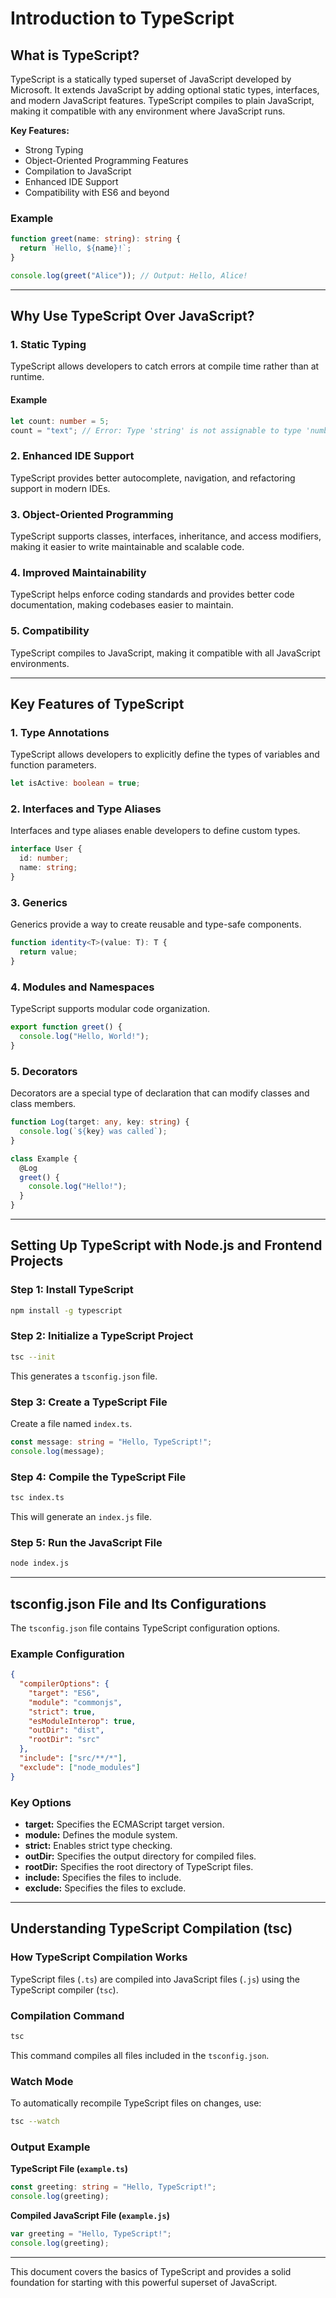 # Introduction to TypeScript

## What is TypeScript?

TypeScript is a statically typed superset of JavaScript developed by Microsoft. It extends JavaScript by adding optional static types, interfaces, and modern JavaScript features. TypeScript compiles to plain JavaScript, making it compatible with any environment where JavaScript runs.

**Key Features:**

- Strong Typing
- Object-Oriented Programming Features
- Compilation to JavaScript
- Enhanced IDE Support
- Compatibility with ES6 and beyond

### Example

```typescript
function greet(name: string): string {
  return `Hello, ${name}!`;
}

console.log(greet("Alice")); // Output: Hello, Alice!
```

---

## Why Use TypeScript Over JavaScript?

### 1. Static Typing

TypeScript allows developers to catch errors at compile time rather than at runtime.

#### Example

```typescript
let count: number = 5;
count = "text"; // Error: Type 'string' is not assignable to type 'number'
```

### 2. Enhanced IDE Support

TypeScript provides better autocomplete, navigation, and refactoring support in modern IDEs.

### 3. Object-Oriented Programming

TypeScript supports classes, interfaces, inheritance, and access modifiers, making it easier to write maintainable and scalable code.

### 4. Improved Maintainability

TypeScript helps enforce coding standards and provides better code documentation, making codebases easier to maintain.

### 5. Compatibility

TypeScript compiles to JavaScript, making it compatible with all JavaScript environments.

---

## Key Features of TypeScript

### 1. Type Annotations

TypeScript allows developers to explicitly define the types of variables and function parameters.

```typescript
let isActive: boolean = true;
```

### 2. Interfaces and Type Aliases

Interfaces and type aliases enable developers to define custom types.

```typescript
interface User {
  id: number;
  name: string;
}
```

### 3. Generics

Generics provide a way to create reusable and type-safe components.

```typescript
function identity<T>(value: T): T {
  return value;
}
```

### 4. Modules and Namespaces

TypeScript supports modular code organization.

```typescript
export function greet() {
  console.log("Hello, World!");
}
```

### 5. Decorators

Decorators are a special type of declaration that can modify classes and class members.

```typescript
function Log(target: any, key: string) {
  console.log(`${key} was called`);
}

class Example {
  @Log
  greet() {
    console.log("Hello!");
  }
}
```

---

## Setting Up TypeScript with Node.js and Frontend Projects

### Step 1: Install TypeScript

```bash
npm install -g typescript
```

### Step 2: Initialize a TypeScript Project

```bash
tsc --init
```

This generates a `tsconfig.json` file.

### Step 3: Create a TypeScript File

Create a file named `index.ts`.

```typescript
const message: string = "Hello, TypeScript!";
console.log(message);
```

### Step 4: Compile the TypeScript File

```bash
tsc index.ts
```

This will generate an `index.js` file.

### Step 5: Run the JavaScript File

```bash
node index.js
```

---

## tsconfig.json File and Its Configurations

The `tsconfig.json` file contains TypeScript configuration options.

### Example Configuration

```json
{
  "compilerOptions": {
    "target": "ES6",
    "module": "commonjs",
    "strict": true,
    "esModuleInterop": true,
    "outDir": "dist",
    "rootDir": "src"
  },
  "include": ["src/**/*"],
  "exclude": ["node_modules"]
}
```

### Key Options

- **target:** Specifies the ECMAScript target version.
- **module:** Defines the module system.
- **strict:** Enables strict type checking.
- **outDir:** Specifies the output directory for compiled files.
- **rootDir:** Specifies the root directory of TypeScript files.
- **include:** Specifies the files to include.
- **exclude:** Specifies the files to exclude.

---

## Understanding TypeScript Compilation (tsc)

### How TypeScript Compilation Works

TypeScript files (`.ts`) are compiled into JavaScript files (`.js`) using the TypeScript compiler (`tsc`).

### Compilation Command

```bash
tsc
```

This command compiles all files included in the `tsconfig.json`.

### Watch Mode

To automatically recompile TypeScript files on changes, use:

```bash
tsc --watch
```

### Output Example

**TypeScript File (`example.ts`)**

```typescript
const greeting: string = "Hello, TypeScript!";
console.log(greeting);
```

**Compiled JavaScript File (`example.js`)**

```javascript
var greeting = "Hello, TypeScript!";
console.log(greeting);
```

---

This document covers the basics of TypeScript and provides a solid foundation for starting with this powerful superset of JavaScript.
